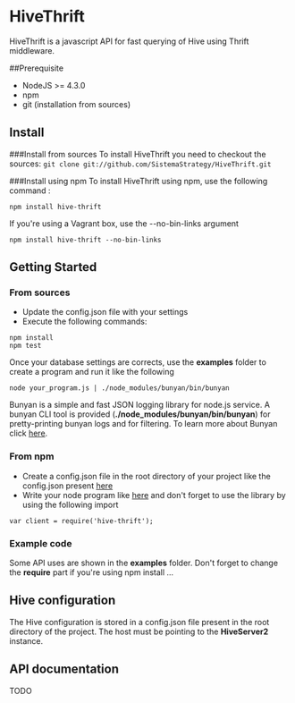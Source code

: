 # HiveThrift
HiveThrift is a javascript API for fast querying of Hive using Thrift middleware. 

##Prerequisite
* NodeJS >= 4.3.0
* npm 
* git (installation from sources)

## Install 
###Install from sources
To install HiveThrift you need to checkout the sources: `git clone git://github.com/SistemaStrategy/HiveThrift.git`

###Install using npm
To install HiveThrift using npm, use the following command : 
```
npm install hive-thrift
```
If you're using a Vagrant box, use the --no-bin-links argument
```
npm install hive-thrift --no-bin-links
```

## Getting Started
### From sources
* Update the config.json file with your settings
* Execute the following commands:
```
npm install 
npm test 
```
Once your database settings are corrects, use the **examples** folder to create a program and run it like the following 
```
node your_program.js | ./node_modules/bunyan/bin/bunyan
```
Bunyan is a simple and fast JSON logging library for node.js service. A bunyan CLI tool is provided (**./node_modules/bunyan/bin/bunyan**) for pretty-printing bunyan logs and for filtering.
To learn more about Bunyan click [here](https://github.com/trentm/node-bunyan).

### From npm
* Create a config.json file in the root directory of your project like the config.json present [here](https://github.com/SistemaStrategy/HiveThrift/blob/master/config.json)
* Write your node program like [here](https://github.com/SistemaStrategy/HiveThrift/blob/master/example/simple-example.js) and don't forget to use the library by using the following import
```
var client = require('hive-thrift');
```

### Example code
Some API uses are shown in the **examples** folder. Don't forget to change the **require** part if you're using npm install ... 

## Hive configuration
The Hive configuration is stored in a config.json file present in the root directory of the project. The host must be pointing to the **HiveServer2** instance.


## API documentation 
TODO
